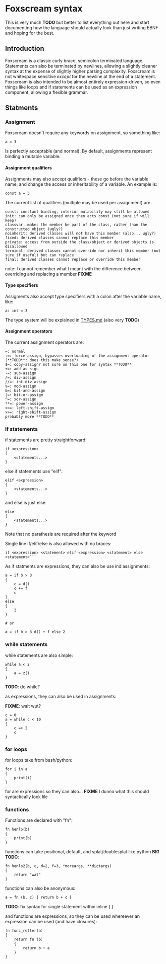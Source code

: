 # Foxscream syntax

This is very much **TODO** but better to list everything out here and start documenting how the language should actually look than just writing EBNF and hoping for the best.

## Introduction

Foxscream is a classic curly brace, semicolon terminated language. Statements can also be terminated by newlines, allowing a slightly cleaner syntax at the expense of slightly higher parsing complexity. Foxscream is not whitespace sensitive *except* for the newline at the end of a statement.
Foxscream is also intended to be almost entirely expression-driven, so even things like loops and if statements can be used as an expression component, allowing a flexible grammar.

## Statments

### Assignment

Foxscream doesn't require any keywords on assignment, so something like:

`a = 3`

Is perfectly acceptable (and normal). By default, assignments represent binding a mutable variable.

#### Assignment qualifiers

Assignments may also accept qualifiers - these go before the variable name, and change the access or inheritability of a variable. An example is:

`const a = 3`

The current list of qualifiers (multiple may be used per assignment) are:

```text
const: constant binding, interior mutability may still be allowed
init: can only be assigned once then acts const (not sure if will keep)
classvar: makes the member be part of the class, rather than the constructed object (ugly?)
noinherit: derived classes will not have this member (also... ugly?)
fixed: derived classes cannot replace this member
private: access from outside the class/object or derived objects is disallowed
terminal: derived classes cannot override nor inherit this member (not sure if useful) but can replace
final: derived classes cannot replace or override this member
```

note: I cannot remember what I meant with the difference between overriding and replacing a member **FIXME**

#### Type specifiers

Assigments also accept type specifiers with a colon after the variable name, like:

`a: int = 3`

The type system will be explained in [TYPES.md](TYPES.md) (also very **TODO**)

#### Assignment operators

The current assignment operators are:

```text
=: normal
:=: force-assign, bypasses overloading of the assignment operator (**TODO**: does this make sense?)
$=: copy-assign? not sure on this one for syntax **TODO**
+=: add-as sign
-=: sub-assign
/=: div-assign
//=: int-div-assign
%=: mod-assign
&=: bit-and-assign
|=: bit-or-assign
^=: xor-assign
**=: power-assign
<<=: left-shift-assign
>>=: right-shift-assign
probably more **TODO**
```

### if statements

if statements are pretty straightforward:

```text
if <expression>
{
    <statements...>
}
```

else if statements use "elif":

```text
elif <expression>
{
    <statements...>
}
```

and else is just else:

```text
else
{
    <statements...>
}
```
Note that no parathesis are required after the keyword

Single line if/elif/else is also allowed with no braces:
```text
if <expression> <statement> elif <expression> <statement> else <statement>```
```

As if statments are expressions, they can also be use ind assignments:

```text
a = if b > 3
{
    c = d()
    c += f
    c
}
else
{
    2
}

# or

a = if b > 3 d() + f else 2
```

### while statements

while statements are also simple:

```text
while a < 2
{
    a = z()
}
```

**TODO**: do while?

as expressions, they can also be used in assignments:


**FIXME**: wait wut?

```text
c = 0
a = while c < 10
{
    c =+ 2
    c
}
```

### for loops

for loops take from bash/python:

```text
for i in a
{
    print(i)
}
```

for are expressions so they can also... **FIXME** I dunno what this should syntactically look lile

### functions

Functions are declared with "fn":

```text
fn henlo(b)
{
    print(b)
}
```

functions can take positional, default, and splat/doublesplat like python **BIG TODO**:

```text
fn henlo2(b, c, d=2, f=3, *moreargs, **dictargs)
{
    return "wat"
}
```

functions can also be anonymous:

```text
a = fn (b, c) { return b + c }
```

**TODO**: fix syntax for single statement within inline { }

and functions are expressions, so they can be used whereever an expression can be used (and have closures):

```text
fn func_retter(a)
{
    return fn (b) 
    {
        return b + a
    }
}
